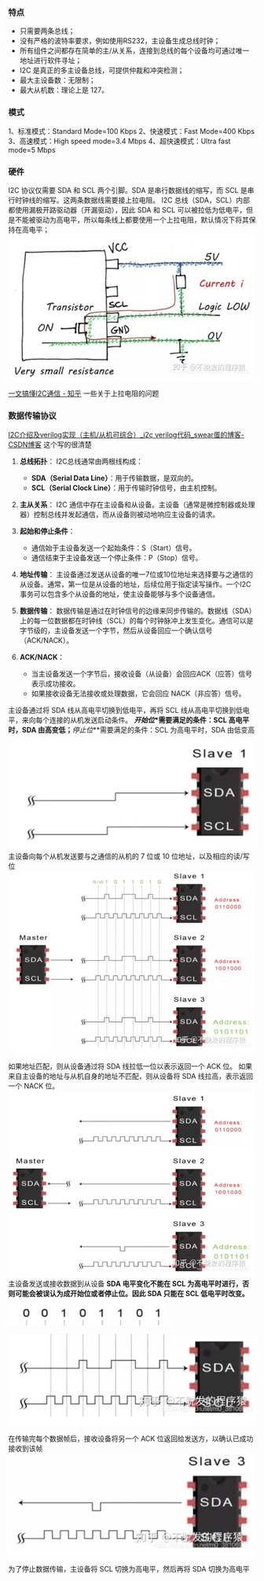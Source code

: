 ### 特点
- 只需要两条总线；
- 没有严格的波特率要求，例如使用RS232，主设备生成总线时钟；
- 所有组件之间都存在简单的主/从关系，连接到总线的每个设备均可通过唯一地址进行软件寻址；
- I2C 是真正的多主设备总线，可提供仲裁和冲突检测；
- 最大主设备数：无限制；
- 最大从机数：理论上是 127。
### 模式
1、标准模式：Standard Mode=100 Kbps
2、快速模式：Fast Mode=400 Kbps
3、高速模式：High speed mode=3.4 Mbps
4、超快速模式：Ultra fast mode=5 Mbps

### 硬件
I2C 协议仅需要 SDA 和 SCL 两个引脚。SDA 是串行数据线的缩写，而 SCL 是串行时钟线的缩写。这两条数据线需要接上拉电阻。
I2C 总线（SDA，SCL）内部都使用漏极开路驱动器（开漏驱动），因此 SDA 和 SCL 可以被拉低为低电平，但是不能被驱动为高电平，所以每条线上都要使用一个上拉电阻，默认情况下将其保持在高电平；
![](https://raw.githubusercontent.com/acdefg/cdn/main/obsidian/202308221559901.png)

[一文搞懂I2C通信 - 知乎](https://zhuanlan.zhihu.com/p/282949543) 一些关于上拉电阻的问题

### 数据传输协议

[I2C介绍及verilog实现（主机/从机可综合）\_i2c verilog代码\_swear蛋的博客-CSDN博客](https://blog.csdn.net/weixin_45863605/article/details/121730144) 这个写的很清楚

1. **总线拓扑**： I2C总线通常由两根线构成：
    - **SDA（Serial Data Line）**：用于传输数据，是双向的。
    - **SCL（Serial Clock Line）**：用于传输时钟信号，由主机控制。

1. **主从关系**： I2C 通信中存在主设备和从设备。主设备（通常是微控制器或处理器）控制总线并发起通信，而从设备则被动地响应主设备的请求。
    
2. **起始和停止条件**：
    - 通信始于主设备发送一个起始条件：S（Start）信号。
    - 通信结束于主设备发送一个停止条件：P（Stop）信号。
3. **地址传输**： 主设备通过发送从设备的唯一7位或10位地址来选择要与之通信的从设备。通常，第一位是从设备的地址，后续位用于指定读写操作。一个I2C事务可以包含多个从设备的地址，使主设备能够与多个设备通信。
    
4. **数据传输**： 数据传输是通过在时钟信号的边缘来同步传输的。数据线（SDA）上的每一位数据都在时钟线（SCL）的每个时钟脉冲上发生变化。通信可以是字节级的，主设备发送一个字节，然后从设备回应一个确认信号（ACK/NACK）。
    
5. **ACK/NACK**：
    - 当主设备发送一个字节后，接收设备（从设备）会回应ACK（应答）信号表示成功接收。
    - 如果接收设备无法接收或处理数据，它会回应 NACK（非应答）信号。

主设备通过将 SDA 线从高电平切换到低电平，再将 SCL 线从高电平切换到低电平，来向每个连接的从机发送启动条件。
**_开始位_*需要满足的条件：SCL 高电平时，SDA 由高变低；**_停止位_**需要满足的条件：SCL 为高电平时，SDA 由低变高

![](https://raw.githubusercontent.com/acdefg/cdn/main/obsidian/202308231343957.png)
主设备向每个从机发送要与之通信的从机的 7 位或 10 位地址，以及相应的读/写位
![](https://raw.githubusercontent.com/acdefg/cdn/main/obsidian/202308231344319.png)

如果地址匹配，则从设备通过将 SDA 线拉低一位以表示返回一个 ACK 位。
如果来自主设备的地址与从机自身的地址不匹配，则从设备将 SDA 线拉高，表示返回一个 NACK 位。
![](https://raw.githubusercontent.com/acdefg/cdn/main/obsidian/202308231344974.png)
主设备发送或接收数据到从设备
**SDA 电平变化不能在 SCL 为高电平时进行，否则可能会被误认为成开始位或者停止位。因此 SDA 只能在 SCL 低电平时改变。**
![](https://raw.githubusercontent.com/acdefg/cdn/main/obsidian/202308231345045.png)

![](https://raw.githubusercontent.com/acdefg/cdn/main/obsidian/202308231345939.png)

在传输完每个数据帧后，接收设备将另一个 ACK 位返回给发送方，以确认已成功接收到该帧
![](https://raw.githubusercontent.com/acdefg/cdn/main/obsidian/202308231346507.png)

为了停止数据传输，主设备将 SCL 切换为高电平，然后再将 SDA 切换为高电平
